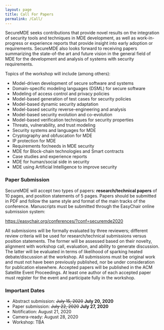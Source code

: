 ```yaml
---
layout: page
title: Call For Papers
permalink: /Call/
---
```


SecureMDE seeks contributions that provide novel results on the integration of
security tools and techniques in MDE development, as well as work-in-progress or
experience reports that provide insight into early adoption or requirements.
SecureMDE also looks forward to receiving papers summarizing the state-of-the art and
future vision in the general field of MDE for the development and analysis of
systems with security requirements. 

Topics of the workshop will include (among others):

 * Model-driven development of secure software and systems
 * Domain-specific modeling languages (DSML) for secure software
 * Modeling of access control and privacy policies
 * Model-based generation of test cases for security policies
 * Model-based dynamic security adaptation
 * Model-based security reverse-engineering and analysis
 * Model-based security evolution and co-evolution
 * Model-based verification techniques for security properties
 * Threats, vulnerability, and trust modeling
 * Security systems and languages for MDE
 * Cryptography and obfuscation for MDE
 * IP protection for MDE
 * Requirements for/needs in MDE security
 * MDE for Block-chain technologies and Smart contracts 
 * Case studies and experience reports
 * MDE for human/social side in security
 * MDE using Artificial Intelligence to improve security


### Paper Submission

SecureMDE will accept two types of papers: **research/technical papers** of 10 pages, and
position statements of 5 pages. Papers should be submitted in PDF and follow the same style and format of the main tracks of the conference. Manuscripts must be submitted through the EasyChair online submission system: 

<https://easychair.org/conferences/?conf=securemde2020>


All submissions will be formally evaluated by three reviewers; different review criteria will be used for research/technical submissions versus position statements. The former will be assessed based on their novelty, alignment with workshop call, evaluation, and ability to generate discussion. The latter will be evaluated in terms of likelihood of sparking heated debate/discussion at the workshop.  All submissions must be original work and must not have been previously published, nor be under consideration for publication elsewhere. Accepted papers will be published in the ACM Satellite Event Proceedings. At least one author of each accepted paper must register for the event and participate fully in the workshop.



### Important Dates

 * Abstract submission: ~~July 15, 2020~~ **July 20, 2020**
 * Paper submission: ~~July 22, 2020~~  **July 27, 2020**
 * Notification: August 21, 2020
 * Camera-ready: August 28, 2020
 * Workshop: TBA

